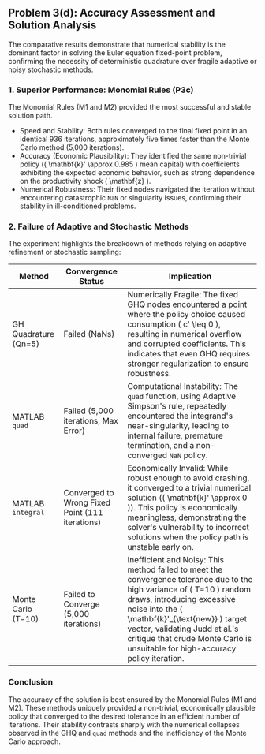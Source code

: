 ## Problem 3(d): Accuracy Assessment and Solution Analysis

The comparative results demonstrate that numerical stability is the dominant factor in solving the Euler equation fixed-point problem, confirming the necessity of deterministic quadrature over fragile adaptive or noisy stochastic methods.

### 1. Superior Performance: Monomial Rules (P3c)

The Monomial Rules (M1 and M2) provided the most successful and stable solution path.

* Speed and Stability: Both rules converged to the final fixed point in an identical 936 iterations, approximately five times faster than the Monte Carlo method (5,000 iterations).
* Accuracy (Economic Plausibility): They identified the same non-trivial policy (\( \mathbf{k}' \approx 0.985 \) mean capital) with coefficients exhibiting the expected economic behavior, such as strong dependence on the productivity shock \( \mathbf{z} \).
* Numerical Robustness: Their fixed nodes navigated the iteration without encountering catastrophic `NaN` or singularity issues, confirming their stability in ill-conditioned problems.

### 2. Failure of Adaptive and Stochastic Methods

The experiment highlights the breakdown of methods relying on adaptive refinement or stochastic sampling:

| Method | Convergence Status | Implication |
|--------|--------------------|-------------|
| GH Quadrature (Qn=5) | Failed (NaNs) | Numerically Fragile: The fixed GHQ nodes encountered a point where the policy choice caused consumption \( c' \leq 0 \), resulting in numerical overflow and corrupted coefficients. This indicates that even GHQ requires stronger regularization to ensure robustness. |
| MATLAB `quad` | Failed (5,000 iterations, Max Error) | Computational Instability: The `quad` function, using Adaptive Simpson's rule, repeatedly encountered the integrand's near-singularity, leading to internal failure, premature termination, and a non-converged `NaN` policy. |
| MATLAB `integral` | Converged to Wrong Fixed Point (111 iterations) | Economically Invalid: While robust enough to avoid crashing, it converged to a trivial numerical solution (\( \mathbf{k}' \approx 0 \)). This policy is economically meaningless, demonstrating the solver's vulnerability to incorrect solutions when the policy path is unstable early on. |
| Monte Carlo (T=10) | Failed to Converge (5,000 iterations) | Inefficient and Noisy: This method failed to meet the convergence tolerance due to the high variance of \( T=10 \) random draws, introducing excessive noise into the \( \mathbf{k}'_{\text{new}} \) target vector, validating Judd et al.'s critique that crude Monte Carlo is unsuitable for high-accuracy policy iteration. |

### Conclusion

The accuracy of the solution is best ensured by the Monomial Rules (M1 and M2). These methods uniquely provided a non-trivial, economically plausible policy that converged to the desired tolerance in an efficient number of iterations. Their stability contrasts sharply with the numerical collapses observed in the GHQ and `quad` methods and the inefficiency of the Monte Carlo approach.

